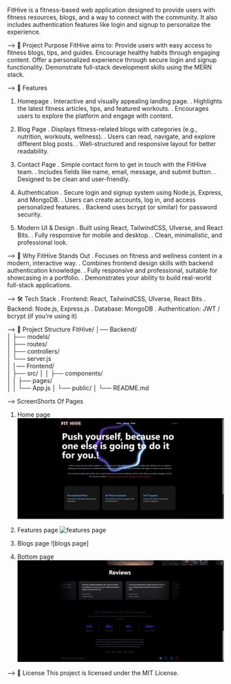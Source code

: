 
FitHive is a fitness-based web application designed to provide users with fitness resources, blogs, and a way to connect with the community.
It also includes authentication features like login and signup to personalize the experience.


--> 🌟 Project Purpose
FitHive aims to:
Provide users with easy access to fitness blogs, tips, and guides.
Encourage healthy habits through engaging content.
Offer a personalized experience through secure login and signup functionality.
Demonstrate full-stack development skills using the MERN stack.


--> 🚀 Features

1. Homepage
. Interactive and visually appealing landing page.
. Highlights the latest fitness articles, tips, and featured workouts.
. Encourages users to explore the platform and engage with content.

2. Blog Page
. Displays fitness-related blogs with categories (e.g., nutrition, workouts, wellness).
. Users can read, navigate, and explore different blog posts.
. Well-structured and responsive layout for better readability.

3. Contact Page
. Simple contact form to get in touch with the FitHive team.
. Includes fields like name, email, message, and submit button.
. Designed to be clean and user-friendly.

4. Authentication
. Secure login and signup system using Node.js, Express, and MongoDB.
. Users can create accounts, log in, and access personalized features.
. Backend uses bcrypt (or similar) for password security.

5. Modern UI & Design
. Built using React, TailwindCSS, UIverse, and React Bits.
. Fully responsive for mobile and desktop.
. Clean, minimalistic, and professional look.


--> 🎯 Why FitHive Stands Out
. Focuses on fitness and wellness content in a modern, interactive way.
. Combines frontend design skills with backend authentication knowledge.
. Fully responsive and professional, suitable for showcasing in a portfolio.
. Demonstrates your ability to build real-world full-stack applications.

--> 🛠️ Tech Stack
. Frontend: React, TailwindCSS, UIverse, React Bits
. Backend: Node.js, Express.js
. Database: MongoDB
. Authentication: JWT / bcrypt (if you’re using it)

--> 📂 Project Structure
FitHive/
│── Backend/          
│   ├── models/       
│   ├── routes/       
│   ├── controllers/  
│   └── server.js     
│
│── Frontend/         
│   ├── src/
│   │   ├── components/  
│   │   ├── pages/       
│   │   └── App.js
│   └── public/
│
└── README.md


--> ScreenShorts Of Pages
1) Home page
![home page](https://github.com/Krsumit1002/Fithive/blob/f63353a58aeef752bce2f22f44964edcb17b6aa0/Fithive_home_page%20-%20Copy.png)

2) Features page
![features page]()

3) Blogs page
![blogs page]

4) Bottom page
![bottom page](https://github.com/Krsumit1002/Fithive/blob/2be1aa775aa39aa46d51e2ee8df8dbe68e811527/Fithive_footer_page%20-%20Copy%20(2).png)


--> 📜 License
This project is licensed under the MIT License.
